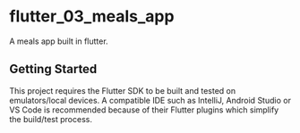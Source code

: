# flutter_03_meals_app

A meals app built in flutter.

## Getting Started

This project requires the Flutter SDK to be built and tested on emulators/local devices. A compatible IDE such as IntelliJ, Android Studio or VS Code is recommended 
because of their Flutter plugins which simplify the build/test process.

